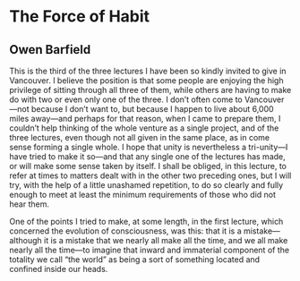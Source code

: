# The Force of Habit

## Owen Barfield

This is the third of the three lectures I have been so kindly invited to give in Vancouver. I believe the position is that some people are enjoying the high privilege of sitting through all three of them, while others are having to make do with two or even only one of the three. I don’t often come to Vancouver—not because I don’t want to, but because I happen to live about 6,000 miles away—and perhaps for that reason, when I came to prepare them, I couldn’t help thinking of the whole venture as a single project, and of the three lectures, even though not all given in the same place, as in come sense forming a single whole. I hope that unity is nevertheless a tri-unity—I have tried to make it so—and that any single one of the lectures has made, or will make some sense taken by itself. I shall be obliged, in this lecture, to refer at times to matters dealt with in the other two preceding ones, but I will try, with the help of a little unashamed repetition, to do so clearly and fully enough to meet at least the minimum requirements of those who did not hear them.

One of the points I tried to make, at some length, in the first lecture, which concerned the evolution of consciousness, was this: that it is a mistake—although it is a mistake that we nearly all make all the time, and we all make nearly all the time—to imagine that inward and immaterial component of the totality we call “the world” as being a sort of something located and confined inside our heads.
